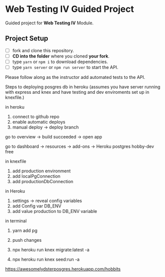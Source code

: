 # Web Testing IV Guided Project

Guided project for **Web Testing IV** Module.

## Project Setup

- [ ] fork and clone this repository.
- [ ] **CD into the folder** where you cloned **your fork**.
- [ ] type `yarn` or `npm i` to download dependencies.
- [ ] type `yarn server` or `npm run server` to start the API.

Please follow along as the instructor add automated tests to the API.

Steps to deploying posgres db in heroku 
(assumes you have server running with express and knex and have testing and dev enviroments set up in knexfile.)

in heroku
1. connect to github repo
2. enable automatic deploys
3. manual deploy -> deploy branch

go to overview -> build succeeded -> open app

go to dashboard -> resources -> add-ons -> Heroku postgres hobby-dev free

in knexfile
1. add production environment
2. add localPgConnection
3. add productionDbConnection

in Heroku
1. settings -> reveal config variables
2. add Config var DB_ENV
3. add value production to DB_ENV variable

in terminal
1. yarn add pg
2. push changes
3. npx heroku run knex migrate:latest -a <webappname>
  
4. npx heroku run knex seed:run -a <webappname>


https://awesomelydsterposgres.herokuapp.com/hobbits
